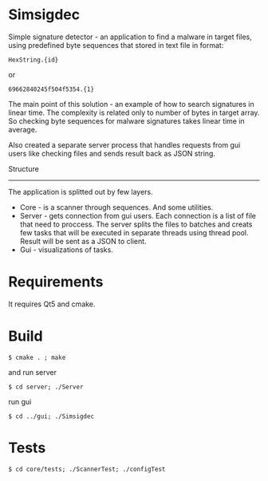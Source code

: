 Simsigdec
=========================
Simple signature detector - an application to find a malware in target files, using predefined byte sequences that stored in text file in format:

    HexString.{id}

or

    69662840245f504f5354.{1}

The main point of this solution - an example of how to search signatures in linear time. The complexity is related only to number of bytes in target array. So checking byte sequences for malware signatures takes linear time in average.

Also created a separate server process that handles requests from gui users like checking files and sends result back as JSON string.

Structure
*********

The application is splitted out by few layers.

* Core - is a scanner through sequences. And some utilities.
* Server - gets connection from gui users. Each connection is a list of file that need to proccess. The server splits the files to batches and creats few tasks that will be executed in separate threads using thread pool. Result will be sent as a JSON to client.
* Gui - visualizations of tasks.

Requirements
============

It requires Qt5 and cmake.

Build
=====

    $ cmake . ; make

and run server
    
    $ cd server; ./Server

run gui

    $ cd ../gui; ./Simsigdec

Tests
=====

    $ cd core/tests; ./ScannerTest; ./configTest
